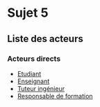 # Sujet 5

## Liste des acteurs

### Acteurs directs

- [Etudiant](etudiant.md)
- [Enseignant](enseignant.md)
- [Tuteur ingénieur](ingenieur.md)
- [Responsable de formation](formation.md)
